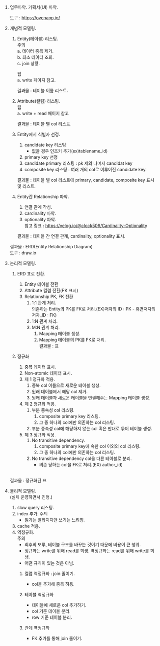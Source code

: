 1. 업무파악.
    기획서(UI) 파악.<br>

    도구 : https://ovenapp.io/<br>

2. 개념적 모델링.
    1. Entity(테이블) 리스팅.<br>
        주의<br>
        a. 데이터 중복 제거.<br>
        b. 최소 데이터 조회.<br>
        c. join 상황.<br>

        팁<br>
        a. write 페이지 참고.<br>
        
        결과물 : 테이블 이름 리스트.<br>

    2. Attribute(컬럼) 리스팅.<br>
        팁<br>
        a. write + read 페이지 참고<br>

        결과물 : 테이블 별 col 리스트.<br>

    3. Entity에서 식별자 선정.
        1. candidate key 리스팅 
            - 없을 경우 인조키 추가(ex)tablename_id)
        2. primary key 선정
        3. candidate primary 리스팅 : pk 제외 나머지 candidat key
        4. composite key 리스팅 : 여러 개의 col로 이루어진 candidate key.<br>

        결과물 : 데이블 별 col 리스트에 primary, candidate, composite key 표시 및 리스트.

    4. Entity간 Relationship 파악.
        1. 연결 관계 작성.
        2. cardinality 파악.
        3. optionality 파악.<br>
        참고 링크 : https://velog.io/@clock509/Cardinality-Optionality<br>

        결과물 : 테이블 간 연결 관계, cardinality, optionality 표시.

    결과물 : ERD(Entity Relationship Diagram)<br>
    도구 : draw.io<br>

3. 논리적 모델링.
    1. ERD 표로 전환.  
        1. Entity 테이블 전환
        2. Attribute 컬럼 전환(PK 표시)
        3. Relationship PK, FK 전환
            1. 1:1 관계 처리.<br>
                의존하는 Entity의 PK를 FK로 처리.(EX)저자의 ID : PK - 휴면저자의 저자_ID : FK)
            2. 1:N 관계 처리.
            3. M:N 관계 처리.
                1. Mapping 테이블 생성.
                2. Mapping 테이블의 PK를 FK로 처리. <br>
        결과물 : 표

    2. 정규화
        1. 중복 데이터 표시.
        2. Non-atomic 데이터 표시.
        3. 제 1 정규화 적용.
            1. 중복 col 이름으로 새로운 테이블 생성.
            2. 원래 데이블에서 해당 col 제거.
            3. 원래 데이블과 새로운 테이블을 연결해주는 Mapping 테이블 생성.
        4. 제 2 정규화 적용.
            1. 부분 종속성 col 리스팅.
                1. composite primary key 리스팅.
                2. 그 중 하나의 col에만 의존하는 col 리스팅.
            2. 부분 종속성 col에 해당하지 않는 col 혹은 반대로 묶어 테이블 생성.
        5. 제 3 정규화 적용.
            1. No transitive dependency.
                1. composite primary key에 속한 col 이외의 col 리스팅.
                2. 그 중 하나의 col에만 의존하는 col 리스팅.
            2. No transitive dependency col을 다른 테이블로 분리.
                - 의존 당하는 col을 FK로 처리.(EX) author_id)<br><br>
    
    결과물 : 정규화된 표

4. 물리적 모델링.<br>
    (실제 운영하면서 진행.)
    1. slow query 리스팅.
    2. index 추가.
        주의
        - 읽기는 빨라지지만 쓰기는 느려짐.
    3. cache 적용.
    4. 역정규화.<br>
        주의
        - 최후의 보루, 테이블 구조를 바꾸는 것이기 때문에 비용이 큰 행위.
        - 정규화는 write를 위해 read를 희생. 역정규화는 read를 위해 write를 희생.
        - 어떤 규칙이 있는 것은 아님.
       1. 컬럼 역정규화 : join 줄이기.
            - col을 추가해 중복 허용.

       2. 테이블 역정규화
            - 테이블에 새로운 col 추가하기.
            - col 기준 테이블 분리.
            - row 기준 테이블 분리. 
       3. 관계 역정규화
            - FK 추가를 통해 join 줄이기.
